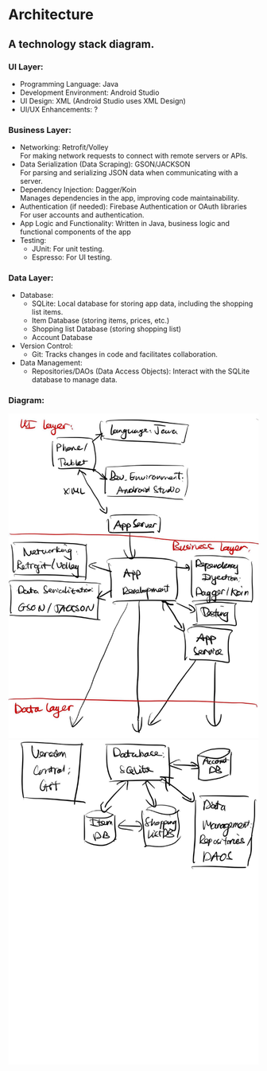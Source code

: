 # Architecture

## A technology stack diagram.

### UI Layer: 
- Programming Language: Java
- Development Environment: Android Studio 
- UI Design: XML (Android Studio uses XML Design) 
- UI/UX Enhancements: ? 

### Business Layer: 
- Networking: Retrofit/Volley \
For making network requests to connect with remote servers or APIs.
- Data Serialization (Data Scraping): GSON/JACKSON \
For parsing and serializing JSON data when communicating with a server.
- Dependency Injection: Dagger/Koin \
Manages dependencies in the app, improving code maintainability.
- Authentication (if needed): Firebase Authentication or OAuth libraries \
For user accounts and authentication.
- App Logic and Functionality: Written in Java, business logic and functional components of the app
- Testing: 
    - JUnit: For unit testing.
    - Espresso: For UI testing.

### Data Layer: 
- Database:
    - SQLite: Local database for storing app data, including the shopping list items.
    - Item Database (storing items, prices, etc.) 
    - Shopping list Database (storing shopping list) 
    - Account Database 
- Version Control:
    - Git: Tracks changes in code and facilitates collaboration.
- Data Management:
    - Repositories/DAOs (Data Access Objects): Interact with the SQLite database to manage data.


### Diagram: 
![Iteration1 Tech Stack Diagram](Iteration1_TechStackDiagram_1.jpg) 
![Iteration1 Tech Stack Diagram](Iteration1_TechStackDiagram_2.jpg) 